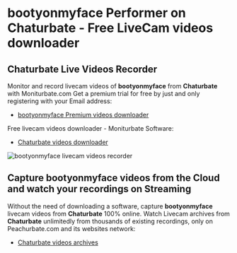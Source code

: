 # bootyonmyface Performer on Chaturbate - Free LiveCam videos downloader

## Chaturbate Live Videos Recorder

Monitor and record livecam videos of **bootyonmyface** from **Chaturbate** with Moniturbate.com
Get a premium trial for free by just and only registering with your Email address:
* [bootyonmyface Premium videos downloader](https://moniturbate.com/request-demo-licence-key.html)

Free livecam videos downloader - Moniturbate Software:
* [Chaturbate videos downloader](https://moniturbate.com/moniturbate-download-software.html)

![bootyonmyface livecam videos recorder](https://peachurnet.com/templates/moniturbate-software.png)


## Capture bootyonmyface videos from the Cloud and watch your recordings on Streaming

Without the need of downloading a software, capture **bootyonmyface** livecam videos from **Chaturbate** 100% online.
Watch Livecam archives from **Chaturbate** unlimitedly from thousands of existing recordings, only on Peachurbate.com and its websites network:
* [Chaturbate videos archives](https://peachurnet.com/)